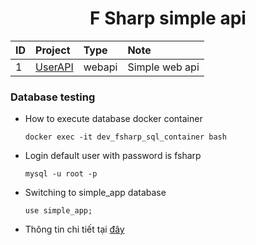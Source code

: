 <h1 align="center">
  F Sharp simple api
</h1>

| ID  | Project               | Type   | Note           |
| :-- | :-------------------- | :----- | :------------- |
| 1   | [UserAPI](./UserAPI/) | webapi | Simple web api |

### Database testing

- How to execute database docker container

  ```shell
  docker exec -it dev_fsharp_sql_container bash
  ```

- Login default user with password is fsharp

  ```shell
  mysql -u root -p
  ```

- Switching to simple_app database

  ```shell
  use simple_app;
  ```

- Thông tin chi tiết tại [đây](./documents/fundametals.md)
